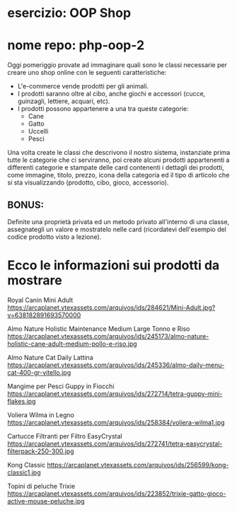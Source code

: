 # esercizio: OOP Shop
# nome repo: php-oop-2

Oggi pomeriggio provate ad immaginare quali sono le classi necessarie per creare uno shop online con le seguenti caratteristiche:
- L'e-commerce vende prodotti per gli animali.
- I prodotti saranno oltre al cibo, anche giochi e accessori (cucce, guinzagli, lettiere, acquari, etc).
- I prodotti possono appartenere a una tra queste categorie:
    - Cane 
    - Gatto 
    - Uccelli 
    - Pesci

Una volta create le classi che descrivono il nostro sistema, instanziate prima tutte le categorie che ci serviranno, poi create alcuni prodotti appartenenti a differenti categorie  e stampate delle card contenenti i dettagli dei prodotti, come immagine, titolo, prezzo, icona della categoria ed il tipo di articolo che si sta visualizzando (prodotto, cibo, gioco, accessorio).
## BONUS:
Definite una proprietà privata ed un metodo privato all'interno di una classe, assegnategli un valore e mostratelo nelle card (ricordatevi dell'esempio del codice prodotto visto a lezione).

# Ecco le informazioni sui prodotti da mostrare
Royal Canin Mini Adult
https://arcaplanet.vtexassets.com/arquivos/ids/284621/Mini-Adult.jpg?v=638182891693570000

Almo Nature Holistic Maintenance Medium Large Tonno e Riso
https://arcaplanet.vtexassets.com/arquivos/ids/245173/almo-nature-holistic-cane-adult-medium-pollo-e-riso.jpg

Almo Nature Cat Daily Lattina
https://arcaplanet.vtexassets.com/arquivos/ids/245336/almo-daily-menu-cat-400-gr-vitello.jpg

Mangime per Pesci Guppy in Fiocchi
https://arcaplanet.vtexassets.com/arquivos/ids/272714/tetra-guppy-mini-flakes.jpg

Voliera Wilma in Legno
https://arcaplanet.vtexassets.com/arquivos/ids/258384/voliera-wilma1.jpg

Cartucce Filtranti per Filtro EasyCrystal
https://arcaplanet.vtexassets.com/arquivos/ids/272741/tetra-easycrystal-filterpack-250-300.jpg

Kong Classic
https://arcaplanet.vtexassets.com/arquivos/ids/256599/kong-classic1.jpg

Topini di peluche Trixie
https://arcaplanet.vtexassets.com/arquivos/ids/223852/trixie-gatto-gioco-active-mouse-peluche.jpg